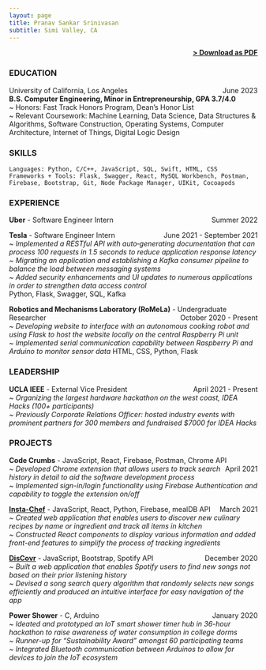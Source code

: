 ```yaml
---
layout: page
title: Pranav Sankar Srinivasan
subtitle: Simi Valley, CA
---
```


<span style="float: right; "><a href="{{ '/assets/resume.pdf' | prepend: site.baseurl }}"><strong>> Download as PDF</strong></a> </span>
<br>

### EDUCATION

University of California, Los Angeles <span style="float: right; ">June 2023</span>  
**B.S. Computer Engineering, Minor in Entrepreneurship, GPA 3.7/4.0**  
~ Honors: Fast Track Honors Program, Dean’s Honor List\
~ Relevant Coursework: Machine Learning, Data Science, Data Structures & Algorithms, Software Construction, Operating Systems, Computer Architecture, Internet of Things, Digital Logic Design 

### SKILLS
``` Languages: Python, C/C++, JavaScript, SQL, Swift, HTML, CSS ```\
``` Frameworks + Tools: Flask, Swagger, React, MySQL Workbench, Postman, Firebase, Bootstrap, Git, Node Package Manager, UIKit, Cocoapods ```  

### EXPERIENCE

**Uber** - Software Engineer Intern <span style="float: right; ">Summer 2022</span>

**Tesla** - Software Engineer Intern <span style="float: right; ">June 2021 - September 2021</span>\
_~ Implemented a RESTful API with auto‐generating documentation that can process 100 requests in 1.5 seconds to reduce application response latency_\
_~ Migrating an application and establishing a Kafka consumer pipeline to balance the load between messaging systems_\
_~ Added security enhancements and UI updates to numerous applications in order to strengthen data access control_\
Python, Flask, Swagger, SQL, Kafka

**Robotics and Mechanisms Laboratory (RoMeLa)** - Undergraduate Researcher <span style="float: right; ">October 2020 - Present</span>\
_~ Developing website to interface with an autonomous cooking robot and using Flask to host the website locally on the central Raspberry Pi unit_\
_~ Implemented serial communication capability between Raspberry Pi and Arduino to monitor sensor data_
HTML, CSS, Python, Flask

### LEADERSHIP

**UCLA IEEE** - External Vice President <span style="float: right; ">April 2021 - Present</span>  
_~ Organizing the largest hardware hackathon on the west coast, IDEA Hacks (100+ participants)_\
_~ Previously Corporate Relations Officer: hosted industry events with prominent partners for 300 members and fundraised \$7000 for IDEA Hacks_

### PROJECTS
**Code Crumbs** - JavaScript, React, Firebase, Postman, Chrome API <span style="float: right; ">April 2021</span>  
_~ Developed Chrome extension that allows users to track search history in detail to aid the software development process_\
_~ Implemented sign-in/login functionality using Firebase Authentication and capability to toggle the extension on/off_

**[Insta-Chef](https://insta-chef-ba8dc.web.app)** - JavaScript, React, Python, Firebase, mealDB API <span style="float: right; ">March 2021</span>  
_~ Created web application that enables users to discover new culinary recipes by name or ingredient and track all items in kitchen_\
_~ Constructed React components to display various information and added front-end features to simplify the process of tracking ingredients_

**[DisCovr](https://discovr.netlify.app)** - JavaScript, Bootstrap, Spotify API <span style="float: right; ">December 2020</span>  
_~ Built a web application that enables Spotify users to find new songs not based on their prior listening history_\
_~ Devised a song search query algorithm that randomly selects new songs efficiently and produced an intuitive interface for easy navigation of the app_

**Power Shower** - C, Arduino <span style="float: right; ">January 2020</span>  
_~ Ideated and prototyped an IoT smart shower timer hub in 36-hour hackathon to raise awareness of water consumption in college dorms_\
_~ Runner-up for “Sustainability Award” amongst 60 participating teams_\
_~ Integrated Bluetooth communication between Arduinos to allow for devices to join the IoT ecosystem_

<!--
### RECOGNITION & INTERESTS

- Etiam luctus ante quis est dictum faucibus.
- Etiam luctus ante quis est dictum faucibus.
- Etiam luctus ante quis est dictum faucibus.
- Etiam luctus ante quis est dictum faucibus.
- Etiam luctus ante quis est dictum faucibus.
- Etiam luctus ante quis est dictum faucibus.

-->